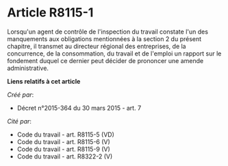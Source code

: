 # Article R8115-1

Lorsqu'un agent de contrôle de l'inspection du travail constate l'un des manquements aux obligations mentionnées à la section
2 du présent chapitre, il transmet au directeur régional des entreprises, de la concurrence, de la consommation, du travail
et de l'emploi un rapport sur le fondement duquel ce dernier peut décider de prononcer une amende administrative.

**Liens relatifs à cet article**

_Créé par_:

  - Décret n°2015-364 du 30 mars 2015 - art. 7

_Cité par_:

  - Code du travail - art. R8115-5 (VD)
  - Code du travail - art. R8115-6 (V)
  - Code du travail - art. R8115-9 (V)
  - Code du travail - art. R8322-2 (V)
